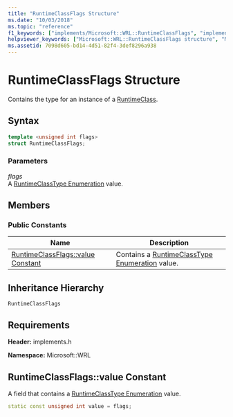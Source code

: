 ```yaml
---
title: "RuntimeClassFlags Structure"
ms.date: "10/03/2018"
ms.topic: "reference"
f1_keywords: ["implements/Microsoft::WRL::RuntimeClassFlags", "implements/Microsoft::WRL::RuntimeClassFlags::value"]
helpviewer_keywords: ["Microsoft::WRL::RuntimeClassFlags structure", "Microsoft::WRL::RuntimeClassFlags::value constant"]
ms.assetid: 7098d605-bd14-4d51-82f4-3def8296a938
---
```

# RuntimeClassFlags Structure

Contains the type for an instance of a [RuntimeClass](runtimeclass-class.md).

## Syntax

```cpp
template <unsigned int flags>
struct RuntimeClassFlags;
```

### Parameters

*flags*<br/>
A [RuntimeClassType Enumeration](runtimeclasstype-enumeration.md) value.

## Members

### Public Constants

|Name|Description|
|----------|-----------------|
|[RuntimeClassFlags::value Constant](#value-constant)|Contains a [RuntimeClassType Enumeration](runtimeclasstype-enumeration.md) value.|

## Inheritance Hierarchy

`RuntimeClassFlags`

## Requirements

**Header:** implements.h

**Namespace:** Microsoft::WRL

## <a name="value-constant"></a>RuntimeClassFlags::value Constant

A field that contains a [RuntimeClassType Enumeration](runtimeclasstype-enumeration.md) value.

```cpp
static const unsigned int value = flags;
```
